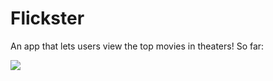 # Flickster
An app that lets users view the top movies in theaters!
So far:

<img src="http://i.imgur.com/ipQVmxp.gif"></img>
